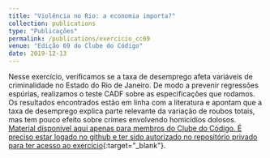 ```yaml
---
title: "Violência no Rio: a economia importa?"
collection: publications
type: "Publicações"
permalink: /publications/exercicio_cc69
venue: "Edição 69 do Clube do Código"
date: 2019-12-13
---
```


Nesse exercício, verificamos se a taxa de desemprego afeta variáveis de criminalidade no Estado do Rio de Janeiro. De modo a prevenir regressões espúrias, realizamos o teste CADF sobre as especificações que rodamos. Os resultados encontrados estão em linha com a literatura e apontam que a taxa de desemprego explica parte relevante da variação de roubos totais, mas tem pouco efeito sobre crimes envolvendo homicídios dolosos. [Material disponível aqui apenas para membros do Clube do Código. É preciso estar logado no github e ter sido autorizado no repositório privado para ter acesso ao exercício](https://github.com/analisemacro/clubedocodigo/tree/master/exercicios/clube69){:target="_blank"}.